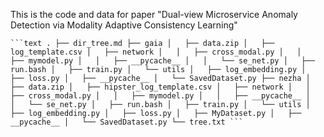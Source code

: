 This is the code and data for paper "Dual-view Microservice Anomaly Detection via Modality Adaptive Consistency Learning"

<pre><code>```text . ├── dir_tree.md ├── gaia │   ├── data.zip │   ├── log_template.csv │   ├── network │   │   ├── cross_modal.py │   │   ├── mymodel.py │   │   ├── __pycache__ │   │   └── se_net.py │   ├── run.bash │   ├── train.py │   └── utils │   ├── log_embedding.py │   ├── loss.py │   ├── __pycache__ │   └── SavedDataset.py ├── nezha │   ├── data.zip │   ├── hipster_log_template.csv │   ├── network │   │   ├── cross_modal.py │   │   ├── mymodel.py │   │   ├── __pycache__ │   │   └── se_net.py │   ├── run.bash │   ├── train.py │   └── utils │   ├── log_embedding.py │   ├── loss.py │   ├── MyDataset.py │   ├── __pycache__ │   └── SavedDataset.py └── tree.txt ```</code></pre>
